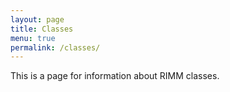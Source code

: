 ```yaml
---
layout: page
title: Classes
menu: true
permalink: /classes/
---
```


This is a page for information about RIMM classes.
